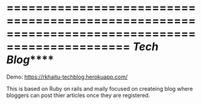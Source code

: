 ===============================================================================================
*****************************************Tech Blog*********************************************
===============================================================================================


Demo: https://rkhaitu-techblog.herokuapp.com/

This is based on Ruby on rails and maily focused on createing blog where bloggers can post thier articles once they are registered.
